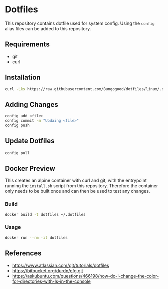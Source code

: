 # Dotfiles
This repository contains dotfile used for system config. Using the `config` alias files can be added to this repository.

## Requirements

- git
- curl

## Installation

```sh
curl -Lks https://raw.githubusercontent.com/Bungogood/dotfiles/linux/.dotfiles/install.sh | /bin/bash
```

## Adding Changes

```sh
config add <file>
config commit -m "Updaing <file>"
config push
```

## Update Dotfiles

```sh
config pull
```

## Docker Preview

This creates an alpine container with curl and git, with the entrypoint running the `install.sh` script from this repository. Therefore the container only needs to be built once and can then be used to test any changes.

### Build
```sh
docker build -t dotfiles ~/.dotfiles
```

### Usage
```sh
docker run --rm -it dotfiles
```

## References

- https://www.atlassian.com/git/tutorials/dotfiles
- https://bitbucket.org/durdn/cfg.git
- https://askubuntu.com/questions/466198/how-do-i-change-the-color-for-directories-with-ls-in-the-console

